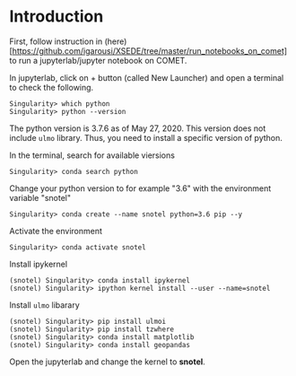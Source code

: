 # Introduction

First, follow instruction in (here)[https://github.com/igarousi/XSEDE/tree/master/run_notebooks_on_comet] to run a jupyterlab/jupyter notebook on COMET.

In jupyterlab, click on + button (called New Launcher) and open a terminal to check the following. 

```
Singularity> which python
Singularity> python --version
```

The python version is 3.7.6 as of May 27, 2020.  This version does not include `ulmo` library. Thus, you need to install a specific version of python. 

In the terminal, search for available viersions 
```
Singularity> conda search python
```

Change your python version to for example "3.6" with the environment variable "snotel" 
```
Singularity> conda create --name snotel python=3.6 pip --y
```

Activate the environment
```
Singularity> conda activate snotel
```

Install ipykernel
```
(snotel) Singularity> conda install ipykernel
(snotel) Singularity> ipython kernel install --user --name=snotel
```

Install `ulmo` libarary
```
(snotel) Singularity> pip install ulmoi
(snotel) Singularity> pip install tzwhere
(snotel) Singularity> conda install matplotlib
(snotel) Singularity> conda install geopandas
```

Open the jupyterlab and change the kernel to **snotel**. 
